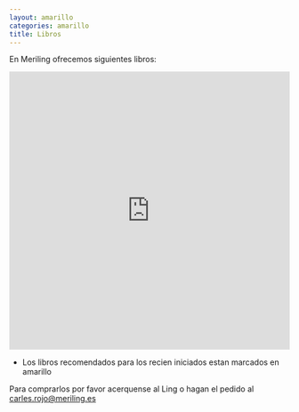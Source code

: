 ```yaml
---
layout: amarillo
categories: amarillo
title: Libros
---
```

En Meriling ofrecemos siguientes libros:

<iframe width='100%' height='500' frameborder='0' src='https://docs.google.com/spreadsheet/pub?hl=es&hl=es&key=0AngnTJpvFksydDVWVHA4NlVzTUlHU3JBX2stbTBHanc&output=html&widget=true'></iframe>

* Los libros recomendados para los recien iniciados estan marcados en amarillo

Para comprarlos por favor acerquense al Ling o hagan el pedido al carles.rojo@meriling.es